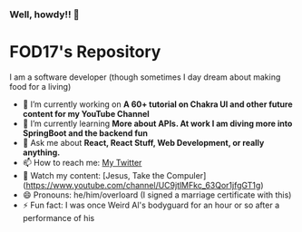 ### Well, howdy!! 👋

# FOD17's Repository
I am a software developer (though sometimes I day dream about making food for a living)



- 🔭 I’m currently working on **A 60+ tutorial on Chakra UI and other future content for my YouTube Channel**
- 🌱 I’m currently learning **More about APIs. At work I am diving more into SpringBoot and the backend fun**
- 💬 Ask me about **React, React Stuff, Web Development, or really anything.**
- 📫 How to reach me: [My Twitter](https://twitter.com/Therealmarkw1) 
- :small_red_triangle_down: Watch my content: [Jesus, Take the Compuler] (https://www.youtube.com/channel/UC9jtlMFkc_63Qor1jfgGT1g)
- 😄 Pronouns: he/him/overloard (I signed a marriage certificate with this)
- ⚡ Fun fact: I was once Weird Al's bodyguard for an hour or so after a performance of his

